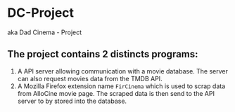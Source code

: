 # DC-Project
aka Dad Cinema - Project

## The project contains 2 distincts programs:
1. A API server allowing communication with a movie database. The server can also request movies data from the TMDB API.
2. A Mozilla Firefox extension name `FirCinema` which is used to scrap data from AlloCine movie page. The scraped data is then send to the API server to by stored into the database.

